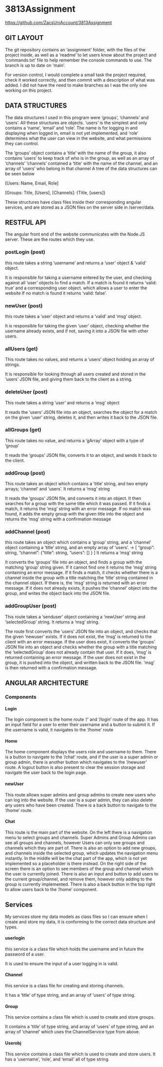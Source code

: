 # 3813Assignment
https://github.com/ZacsUniAccount/3813Assignment

## GIT LAYOUT
The git repository contains an ‘assignment’ folder, with the files of the project inside, as well as a ‘readme’ to let users know about the project and ‘commands.txt’ file to help remember the console commands to use. The branch is up to date on ‘main’. 

For version control, I would complete a small task the project required, check it worked correctly, and then commit with a description of what was added. I did not have the need to make branches as I was the only one working on this project.

## DATA STRUCTURES
The data structures I used in this program were ‘groups’, ‘channels’ and ‘users’. 
All these structures are objects. ‘users’ is the simplest and only contains a ‘name’, ‘email’ and ‘role’. The name is for logging in and displaying when logged in, email is not yet implemented, and ‘role’ determines what the user can view in the website, and what permissions they can control.
 
The ‘groups’ object contains a ‘title’ with the name of the group, it also contains ‘users’ to keep track of who is in the group, as well as an array of ‘channels’
‘channels’ contained a ‘title’ with the name of the channel, and an array of ‘users’ who belong in that channel
A tree of the data structures can be seen below

[Users:	Name, Email, Role]

[Groups: Title, [Users], [Channels]: {Title, [users]}

These structures have class files inside their corresponding angular services, and are stored as a JSON files on the server side in /server/data.



## RESTFUL API
The angular front end of the website communicates with the Node.JS server. These are the routes which they use.

### postLogin (post)
this route takes a string ‘username’ and returns a ‘user’ object & ‘valid’ object.

It is responsible for taking a username entered by the user, and checking against all ‘user’ objects to find a match. If a match is found it returns ‘valid: true’ and a corresponding user object.  which allows a user to enter the website If no match is found it returns ‘valid: false’. 
### newUser (post)
this route takes a ‘user’ object and returns a ‘valid’ and ‘msg’ object.

It is responsible for taking the given ‘user’ object, checking whether the username already exists, and if not, saving it into a JSON file with other users. 
### allUsers (get)
This route takes no values, and returns a ‘users’ object holding an array of strings.

It is responsible for looking through all users created and stored in the ‘users’ JSON file, and giving them back to the client as a string.

### deleteUser (post)
This route takes a string ‘user’ and returns a ‘msg’ object

It reads the ‘users’ JSON file into an object, searches the object for a match on the given ‘user’ string, deletes it, and then writes it back to the JSON file.
### allGroups (get)
This route takes no value, and returns a ‘gArray’ object with a type of ‘group’

It reads the ‘groups’ JSON file, converts it to an object, and sends it back to the client.

### addGroup (post)
This route takes an object which contains a ‘title’ string, and two empty arrays; ‘channel’ and ‘users’. It returns a ‘msg’ string

It reads the ‘groups’ JSON file, and converts it into an object. It then searches for a group with the same title which it was passed. If it finds a match, it returns the ‘msg’ string with an error message. If no match was found, it adds the empty group with the given title into the object and returns the ‘msg’ string with a confirmation message

### addChannel (post)
this route takes an object which contains a ‘group’ string, and a ‘channel’ object containing a ‘title’ string, and an empty array of ‘users’. -> [ “group”: string, “channel”: {“title”: string, “users”: [] } ] It returns a ‘msg’ string

It converts the ‘groups’ file into an object, and finds a group with the matching ‘group’ string given. If it cannot find one it returns the ‘msg’ string containing an error message. If it finds a match, it checks whether there is a channel inside the group with a title matching the ‘title’ string contained in the channel object. If there is, the ‘msg’ string is returned with an error message. If it does not already exists, it pushes the ‘channel’ object into the group, and writes the object back into the JSON file.
### addGroupUser (post)
This route takes a ‘senduser’ object containing a ‘newUser’ string and ‘selectedGroup’ string. It returns a ‘msg’ string.

The route first converts the ‘users’ JSON file into an object, and checks that the given ‘newuser’ exists. If it does not exist, the ‘msg’ is returned to the client with an error message. If the user does exist, it converts the ‘groups’ JSON file into an object and checks whether the group with a title matching the ‘selectedGroup’ does not already contain that user. If it does, ‘msg’ is returned containing an error message. If the user does not exist in the group, it is pushed into the object, and written back to the JSON file. ‘msg’ is then returned with a confirmation message.


## ANGULAR ARCHITECTURE
### Components
#### Login
The login component is the home route ‘/’ and ‘/login’ route of the app. It has an input field for a user to enter their username and a button to submit it. If the username is valid, it navigates to the ‘/home’ route
#### Home 
The home component displays the users role and username to them. There is a button to navigate to the ‘/chat’ route, and if the user is a super admin or group admin, there is another button which navigates to the ‘/newuser’ route. A logout button is also present to clear the session storage and navigate the user back to the login page.
#### newUser
This route allows super admins and group admins to create new users who can log into the website. If the user is a super admin, they can also delete any users who have been created. There is a back button to navigate to the ‘/home’ route.
#### Chat
This route is the main part of the website. On the left there is a navigation menu to select groups and channels. Super Admins and Group Admins can see all groups and channels, however Users can only see groups and channels which they are part of. There is also an option to add new groups, and channels inside the selected group, which updates the navigation menu instantly. In the middle will be the chat part of the app, which is not yet implemented so a placeholder is there instead. On the right side of the screen there is an option to see members of the group and channel which the user is currently joined. There is also an input and button to add users to the current group/channel, and remove them, however only adding to the group is currently implemented. There is also a back button in the top right to allow users back to the ‘/home’ component.

## Services
My services store my data models as class files so I can ensure when I create and store my data, it is conforming to the correct data structure and types.
#### userlogin
this service is a class file which holds the username and in future the password of a user.

 It is used to ensure the input of a user logging in is valid.
#### Channel
this service is a class file for creating and storing channels. 

It has a ‘title’ of type string, and an array of ‘users’ of type string.
#### Group
This service contains a class file which is used to create and store groups. 

It contains a ‘title’ of type string, and array of ‘users’ of type string, and an array of ‘channel’ which uses the ChannelService type from above.
#### Userobj
This service contains a class file which is used to create and store users. It has a ‘username’, ‘role’, and ‘email’ all of type string.
